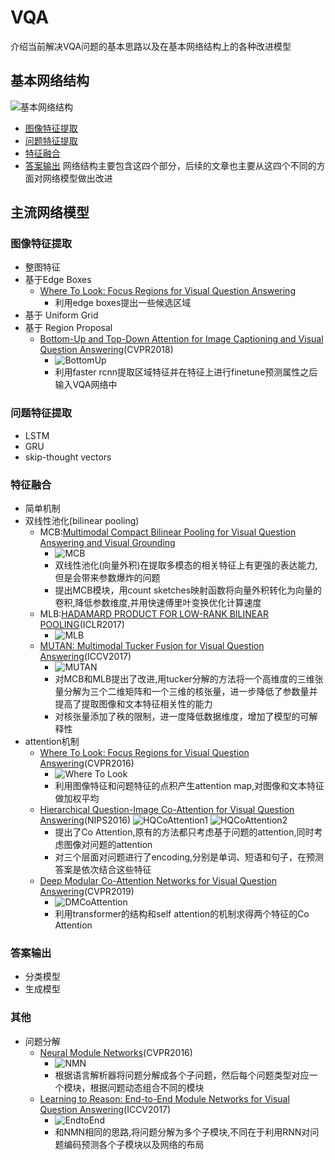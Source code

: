 # VQA
介绍当前解决VQA问题的基本思路以及在基本网络结构上的各种改进模型
## 基本网络结构
![基本网络结构]('images/基本网络结构.jpg')
- [图像特征提取](#图像特征提取)
- [问题特征提取](#问提特征提取)
- [特征融合](#特征融合)
- [答案输出](#答案输出)
网络结构主要包含这四个部分，后续的文章也主要从这四个不同的方面对网络模型做出改进
## 主流网络模型
### 图像特征提取
- 整图特征
- 基于Edge Boxes
	- [Where To Look: Focus Regions for Visual Question Answering](#wheretolook)
		- 利用edge boxes提出一些候选区域
- 基于 Uniform Grid
- 基于 Region Proposal
	- [Bottom-Up and Top-Down Attention for Image Captioning and Visual Question Answering](http://openaccess.thecvf.com/content_cvpr_2018/papers/Anderson_Bottom-Up_and_Top-Down_CVPR_2018_paper.pdf)(CVPR2018)
		- ![BottomUp]('images/BottomUp.jpg')
		- 利用faster rcnn提取区域特征并在特征上进行finetune预测属性之后输入VQA网络中
### 问题特征提取
- LSTM
- GRU
- skip-thought vectors
### 特征融合
- 简单机制
- 双线性池化(bilinear pooling)
	- MCB:[Multimodal Compact Bilinear Pooling for Visual Question Answering and Visual Grounding](https://arxiv.org/pdf/1606.01847)
		- ![MCB]('images/MCB.jpg')
		- 双线性池化(向量外积)在提取多模态的相关特征上有更强的表达能力,但是会带来参数爆炸的问题
		- 提出MCB模块，用count sketches映射函数将向量外积转化为向量的卷积,降低参数维度,并用快速傅里叶变换优化计算速度
	- MLB:[HADAMARD PRODUCT FOR LOW-RANK BILINEAR POOLING](https://arxiv.org/pdf/1610.04325)(ICLR2017)
		- ![MLB]()
	- [MUTAN: Multimodal Tucker Fusion for Visual Question Answering](http://openaccess.thecvf.com/content_ICCV_2017/papers/Ben-younes_MUTAN_Multimodal_Tucker_ICCV_2017_paper.pdf)(ICCV2017)
		- ![MUTAN]('images/tucker_long.png')
		- 对MCB和MLB提出了改进,用tucker分解的方法将一个高维度的三维张量分解为三个二维矩阵和一个三维的核张量，进一步降低了参数量并提高了提取图像和文本特征相关性的能力
		- 对核张量添加了秩的限制，进一度降低数据维度，增加了模型的可解释性
- attention机制
	- <span id="wheretolook">[Where To Look: Focus Regions for Visual Question Answering](http://openaccess.thecvf.com/content_cvpr_2016/papers/Shih_Where_to_Look_CVPR_2016_paper.pdf)(CVPR2016)</span>
		- ![Where To Look]('images/vqa.jpg')
		- 利用图像特征和问题特征的点积产生attention map,对图像和文本特征做加权平均
	- [Hierarchical Question-Image Co-Attention for Visual Question Answering](http://papers.nips.cc/paper/6202-hierarchical-question-image-co-attention-for-visual-question-answering.pdf)(NIPS2016)
		![HQCoAttention1]('images/HQCoAttention1.jpg')
		![HQCoAttention2]('images/HQCoAttention2.jpg)
		- 提出了Co Attention,原有的方法都只考虑基于问题的attention,同时考虑图像对问题的attention
		- 对三个层面对问题进行了encoding,分别是单词、短语和句子，在预测答案是依次结合这些特征
	- [Deep Modular Co-Attention Networks for Visual Question Answering](http://openaccess.thecvf.com/content_CVPR_2019/papers/Yu_Deep_Modular_Co-Attention_Networks_for_Visual_Question_Answering_CVPR_2019_paper.pdf)(CVPR2019)
		- ![DMCoAttention]('images/DMCoAttention.jpg)
		- 利用transformer的结构和self attention的机制求得两个特征的Co Attention
### 答案输出
- 分类模型
- 生成模型
### 其他
- 问题分解
	- [Neural Module Networks](http://openaccess.thecvf.com/content_cvpr_2016/papers/Andreas_Neural_Module_Networks_CVPR_2016_paper.pdf)(CVPR2016)
		- ![NMN]('images/NMN.jpg')
		- 根据语言解析器将问题分解成各个子问题，然后每个问题类型对应一个模块，根据问题动态组合不同的模块
	- [Learning to Reason: End-to-End Module Networks for Visual Question Answering](http://openaccess.thecvf.com/content_ICCV_2017/papers/Hu_Learning_to_Reason_ICCV_2017_paper.pdf)(ICCV2017)
		- ![EndtoEnd]('images/EndtoEnd.jpg')
		- 和NMN相同的思路,将问题分解为多个子模块,不同在于利用RNN对问题编码预测各个子模块以及网络的布局
